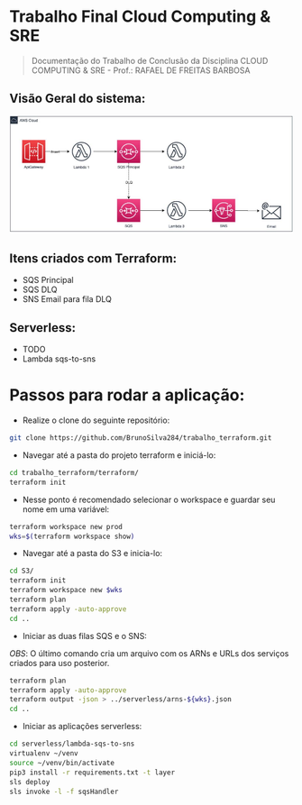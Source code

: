 # Trabalho Final Cloud Computing & SRE

>  Documentação do Trabalho de Conclusão da Disciplina CLOUD COMPUTING & SRE  - Prof.: RAFAEL DE FREITAS BARBOSA

## Visão Geral do sistema:
![img/visao-geral.JPG](img/visao-geral.JPG)

## Itens criados com Terraform:
* SQS Principal
* SQS DLQ
* SNS Email para fila DLQ
 
## Serverless:
* TODO
* Lambda sqs-to-sns


# Passos para rodar a aplicação:

* Realize o clone do seguinte repositório:
```sh
git clone https://github.com/BrunoSilva284/trabalho_terraform.git
```

* Navegar até a pasta do projeto terraform e iniciá-lo:
```sh
cd trabalho_terraform/terraform/
terraform init
```
* Nesse ponto é recomendado selecionar o workspace e guardar seu nome em uma variável:
```sh
terraform workspace new prod
wks=$(terraform workspace show)
```

* Navegar até a pasta do S3 e inicia-lo:
```sh
cd S3/
terraform init
terraform workspace new $wks
terraform plan
terraform apply -auto-approve
cd ..
```

* Iniciar as duas filas SQS e o SNS:

*OBS*: O último comando cria um arquivo com os ARNs e URLs dos serviços criados para uso posterior.

```sh
terraform plan
terraform apply -auto-approve
terraform output -json > ../serverless/arns-${wks}.json
cd ..
```

* Iniciar as aplicações serverless:
```sh
cd serverless/lambda-sqs-to-sns
virtualenv ~/venv
source ~/venv/bin/activate
pip3 install -r requirements.txt -t layer
sls deploy
sls invoke -l -f sqsHandler
```
